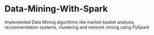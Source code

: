 # Data-Mining-With-Spark
Implemented Data Mining algorithms like market-basket analysis, recommendation systems, clustering and network mining using PySpark
